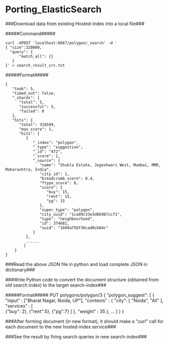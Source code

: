 # Porting_ElasticSearch

###Download data from existing Hosted-Index into a local file###

#####Command#####

    curl -XPOST 'localhost:6667/polygon/_search' -d '    
    { "size":320000,    
      "query": {    
          "match_all": {}    
       }    
    }' > search_result_src.txt  

#####Format#####

	{    
	   "took": 5,    
	   "timed_out": false,    
	   "_shards": {    
	      "total": 5,    
	      "successful": 5,    
	      "failed": 0    
	   },    
	   "hits": {    
	      "total": 318599,    
	      "max_score": 1,    
	      "hits": [    
	         {    
	            "_index": "polygon",    
	            "_type": "suggestion",    
	            "_id": "472",    
	            "_score": 1,    
	            "_source": {    
	               "name": "Shukla Estate, Jogeshwari West, Mumbai, MMR, Maharashtra, India",    
	               "city_id": 1,    
	               "breadcrumb_score": 0.4,    
	               "ftype_score": 6,    
	               "score": {    
	                  "buy": 15,    
	                  "rent": 15,    
	                  "pg": 15    
	               },    
	               "super_type": "polygon",    
	               "city_uuid": "1ca99c33e3d8b987ccf1",    
	               "type": "neighbourhood",    
	               "id": 374681,    
	               "uuid": "1609a75bf36cad0cb84c"    
	            }    
	         },    
	         ......    
	        ]    
	    }    
	}    


###Read the above JSON file in python and load complete JSON in dictionary###

###Write Python code to convert the document structure (obtained from old search index) to the target search-index###

#####Format#####
	PUT polygons/polygon/3
	{
	    "polygon_suggest": [
	        {
	            "input" : ["Bharat Nagar, Noida, UP"],
	            "contexts" : {
	            "city": [ "Noida", "All" ],
	            "services" : 
	                    [   
	                        {"buy": 2},
	                        {"rent":5},
	                        {"pg":7}
	                    ]
	            },
	            "weight" : 35
	        },
	        ...
	        ]
	    }
	}
	

###After forming document (in new format), it should make a "curl" call for each document to the new hosted-index service###


###See the result by firing search queries in new search-index###
	
            
